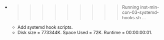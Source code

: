 * >>>>>>>>> Running inst-min-con-03-systemd-hooks.sh ...
  * Add systemd hook scripts.
  * Disk size = 773344K. Space Used = 72K. Runtime = 00:00:00:01.
